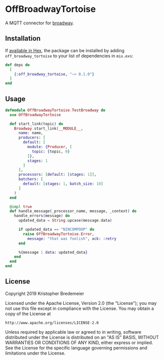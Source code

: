 # OffBroadwayTortoise

A MQTT connector for [broadway](https://github.com/plataformatec/broadway).

## Installation

If [available in Hex](https://hex.pm/docs/publish), the package can be installed
by adding `off_broadway_tortoise` to your list of dependencies in `mix.exs`:

```elixir
def deps do
  [
    {:off_broadway_tortoise, "~> 0.1.0"}
  ]
end
```

## Usage

```elixir
defmodule OffBroadwayTortoise.TestBroadway do
  use OffBroadwayTortoise

  def start_link(topic) do
    Broadway.start_link(__MODULE__,
      name: name,
      producers: [
        default: [
          module: {Producer, [
            topic: {topic, 0}
          ]},
          stages: 1
        ]
      ],
      processors: [default: [stages: 1]],
      batchers: [
        default: [stages: 1, batch_size: 10]
      ]
    )
  end

  @impl true
  def handle_message(_processor_name, message, _context) do
    handle_errors(message) do
      updated_data = String.upcase(message.data)

      if updated_data == "NINCOMPOOP" do
        raise OffBroadwayTortoise.Error,
          message: "that was foolish", ack: :retry
      end

      %{message | data: updated_data}
    end
  end
end
```

## License

Copyright 2019 Kristopher Bredemeier

Licensed under the Apache License, Version 2.0 (the "License");
you may not use this file except in compliance with the License.
You may obtain a copy of the License at

    http://www.apache.org/licenses/LICENSE-2.0

Unless required by applicable law or agreed to in writing, software
distributed under the License is distributed on an "AS IS" BASIS,
WITHOUT WARRANTIES OR CONDITIONS OF ANY KIND, either express or implied.
See the License for the specific language governing permissions and
limitations under the License.
